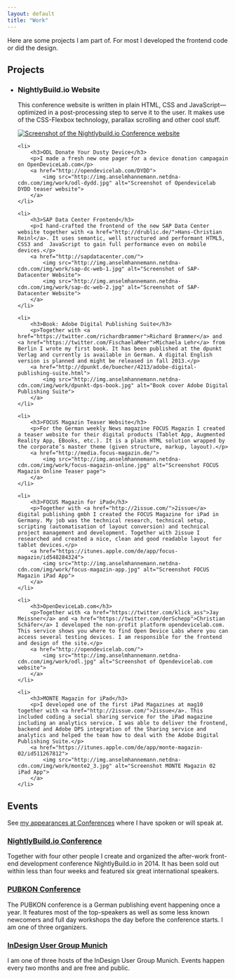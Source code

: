 ```yaml
---
layout: default
title: "Work"
---
```


Here are some projects I am part of. For most I developed the frontend code or did the design.

## Projects

<ul class="page__work">
	<li>
		<h3>NightlyBuild.io Website</h3>
		<p>This conference website is written in plain HTML, CSS and JavaScript—optimized in a post-processing step to serve it to the user. It makes use of the CSS-Flexbox technology, parallax scrolling and other cool stuff.</p>
		<a href="http://www.nightlybuild.io/">
			<img src="http://img.anselmhannemann.netdna-cdn.com/img/work/nightlybuildio-web.jpg" alt="Screenshot of the Nightlybuild.io Conference website">
		</a>
	</li>

	<li>
		<h3>ODL Donate Your Dusty Device</h3>
		<p>I made a fresh new one pager for a device donation campagain on OpenDeviceLab.com</p>
		<a href="http://opendevicelab.com/DYDD">
			<img src="http://img.anselmhannemann.netdna-cdn.com/img/work/odl-dydd.jpg" alt="Screenshot of Opendevicelab DYDD teaser website">
		</a>
	</li>

	<li>
		<h3>SAP Data Center Frontend</h3>
		<p>I hand-crafted the frontend of the new SAP Data Center website together with <a href="http://drublic.de/">Hans-Christian Reinl</a>. It uses semantic, well structured and performant HTML5, CSS3 and  JavaScript to gain full performance even on mobile devices.</p>
		<a href="http://sapdatacenter.com/">
			<img src="http://img.anselmhannemann.netdna-cdn.com/img/work/sap-dc-web-1.jpg" alt="Screenshot of SAP-Datacenter Website">
			<img src="http://img.anselmhannemann.netdna-cdn.com/img/work/sap-dc-web-2.jpg" alt="Screenshot of SAP-Datacenter Website">
		</a>
	</li>

	<li>
		<h3>Book: Adobe Digital Publishing Suite</h3>
		<p>Together with <a href="https://twitter.com/richardbrammer">Richard Brammer</a> and <a href="https://twitter.com/FischaelaMeer">Michaela Lehr</a> from Berlin I wrote my first book. It has been published at the dpunkt Verlag and currently is available in German. A digital English version is planned and might be released in fall 2013.</p>
		<a href="http://dpunkt.de/buecher/4213/adobe-digital-publishing-suite.html">
			<img src="http://img.anselmhannemann.netdna-cdn.com/img/work/dpunkt-dps-book.jpg" alt="Book cover Adobe Digital Publishing Suite">
		</a>
	</li>

	<li>
		<h3>FOCUS Magazin Teaser Website</h3>
		<p>For the German weekly News magazine FOCUS Magazin I created a teaser website for their digital products (Tablet App, Augmented Reality App, EBooks, etc.). It is a plain HTML solution wrapped by the corporate’s master theme (given structure, markup, layout).</p>
		<a href="http://media.focus-magazin.de/">
			<img src="http://img.anselmhannemann.netdna-cdn.com/img/work/focus-magazin-online.jpg" alt="Screenshot FOCUS Magazin Online Teaser page">
		</a>
	</li>

	<li>
		<h3>FOCUS Magazin for iPad</h3>
		<p>Together with <a href="http://2issue.com/">2issue</a> digital publishing gmbh I created the FOCUS Magazine for iPad in Germany. My job was the technical research, technical setup, scripting (automatisation of layout conversion) and technical project management and development. Together with 2issue I researched and created a nice, clean and good readable layout for tablet devices.</p>
		<a href="https://itunes.apple.com/de/app/focus-magazin/id548284324">
			<img src="http://img.anselmhannemann.netdna-cdn.com/img/work/focus-magazin-app.jpg" alt="Screenshot FOCUS Magazin iPad App">
		</a>
	</li>

	<li>
		<h3>OpenDeviceLab.com</h3>
		<p>Together with <a href="https://twitter.com/klick_ass">Jay Meissner</a> and <a href="https://twitter.com/derSchepp">Christian Schäfer</a> I developed the non-profit platform opendevicelab.com. This service shows you where to find Open Device Labs where you can access several testing devices. I am responsible for the frontend and design of the site.</p>
		<a href="http://opendevicelab.com/">
			<img src="http://img.anselmhannemann.netdna-cdn.com/img/work/odl.jpg" alt="Screenshot of Opendevicelab.com website">
		</a>
	</li>

	<li>
		<h3>MONTE Magazin for iPad</h3>
		<p>I developed one of the first iPad Magazines at mag10 together with <a href="http://2issue.com/">2issue</a>. This included coding a social sharing service for the iPad magazine including an analytics service. I was able to deliver the frontend, backend and Adobe DPS integration of the Sharing service and analytics and helped the team how to deal with the Adobe Digital Publishing Suite.</p>
		<a href="https://itunes.apple.com/de/app/monte-magazin-02/id511267812">
			<img src="http://img.anselmhannemann.netdna-cdn.com/img/work/monte2_3.jpg" alt="Screenshot MONTE Magazin 02 iPad App">
		</a>
	</li>
</ul>

## Events

See [my appearances at Conferences](/conf/) where I have spoken or will speak at.

### [NightlyBuild.io Conference](http://www.nightlybuild.io/)

Together with four other people I create and organized the after-work front-end development conference NightlyBuild.io in 2014. It has been sold out within less than four weeks and featured six great international speakers.

### [PUBKON Conference](http://pubkon.eu/)

The PUBKON conference is a German publishing event happening once a year. It features most of the top-speakers as well as some less known newcomers and full day workshops the day before the conference starts. I am one of  three organizers.

### [InDesign User Group Munich](http://indesignusergroup.de/)

I am one of three hosts of the InDesign User Group Munich. Events happen every two months and are free and public.


